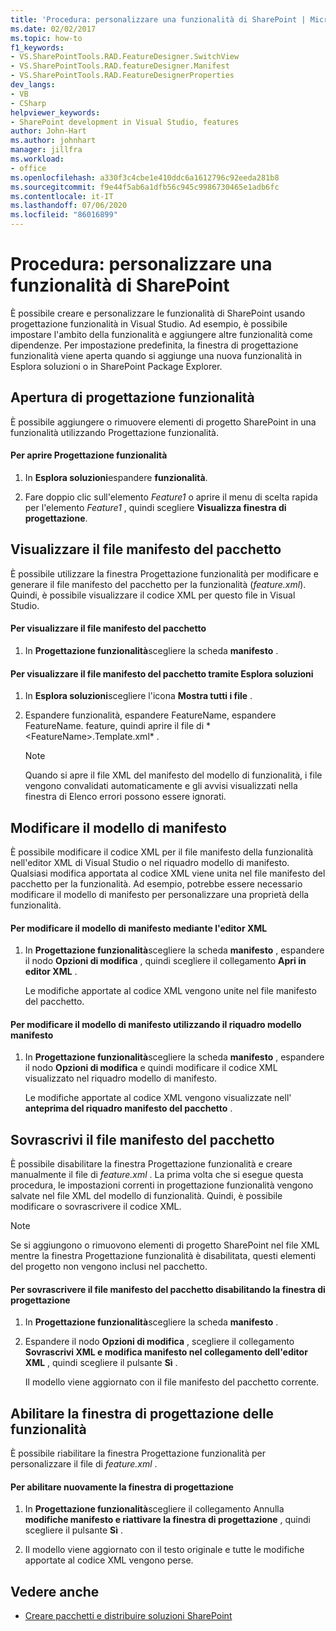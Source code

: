 ```yaml
---
title: 'Procedura: personalizzare una funzionalità di SharePoint | Microsoft Docs'
ms.date: 02/02/2017
ms.topic: how-to
f1_keywords:
- VS.SharePointTools.RAD.FeatureDesigner.SwitchView
- VS.SharePointTools.RAD.featureDesigner.Manifest
- VS.SharePointTools.RAD.FeatureDesignerProperties
dev_langs:
- VB
- CSharp
helpviewer_keywords:
- SharePoint development in Visual Studio, features
author: John-Hart
ms.author: johnhart
manager: jillfra
ms.workload:
- office
ms.openlocfilehash: a330f3c4cbe1e410ddc6a1612796c92eeda281b8
ms.sourcegitcommit: f9e44f5ab6a1dfb56c945c9986730465e1adb6fc
ms.contentlocale: it-IT
ms.lasthandoff: 07/06/2020
ms.locfileid: "86016899"
---
```

# <a name="how-to-customize-a-sharepoint-feature"></a>Procedura: personalizzare una funzionalità di SharePoint
  È possibile creare e personalizzare le funzionalità di SharePoint usando progettazione funzionalità in Visual Studio. Ad esempio, è possibile impostare l'ambito della funzionalità e aggiungere altre funzionalità come dipendenze. Per impostazione predefinita, la finestra di progettazione funzionalità viene aperta quando si aggiunge una nuova funzionalità in Esplora soluzioni o in SharePoint Package Explorer.

## <a name="opening-the-feature-designer"></a>Apertura di progettazione funzionalità
 È possibile aggiungere o rimuovere elementi di progetto SharePoint in una funzionalità utilizzando Progettazione funzionalità.

#### <a name="to-open-the-feature-designer"></a>Per aprire Progettazione funzionalità

1. In **Esplora soluzioni**espandere **funzionalità**.

2. Fare doppio clic sull'elemento *Feature1* o aprire il menu di scelta rapida per l'elemento *Feature1* , quindi scegliere **Visualizza finestra di progettazione**.

## <a name="view-the-packaged-manifest-file"></a>Visualizzare il file manifesto del pacchetto
 È possibile utilizzare la finestra Progettazione funzionalità per modificare e generare il file manifesto del pacchetto per la funzionalità (*feature.xml*). Quindi, è possibile visualizzare il codice XML per questo file in Visual Studio.

#### <a name="to-view-the-packaged-manifest-file"></a>Per visualizzare il file manifesto del pacchetto

1. In **Progettazione funzionalità**scegliere la scheda **manifesto** .

#### <a name="to-view-the-packaged-manifest-file-by-using-solution-explorer"></a>Per visualizzare il file manifesto del pacchetto tramite Esplora soluzioni

1. In **Esplora soluzioni**scegliere l'icona **Mostra tutti i file** .

2. Espandere funzionalità, espandere FeatureName, espandere FeatureName. feature, quindi aprire il file di * \<FeatureName>.Template.xml* .

    > [!NOTE]
    > Quando si apre il file XML del manifesto del modello di funzionalità, i file vengono convalidati automaticamente e gli avvisi visualizzati nella finestra di Elenco errori possono essere ignorati.

## <a name="change-the-manifest-template"></a>Modificare il modello di manifesto
 È possibile modificare il codice XML per il file manifesto della funzionalità nell'editor XML di Visual Studio o nel riquadro modello di manifesto. Qualsiasi modifica apportata al codice XML viene unita nel file manifesto del pacchetto per la funzionalità. Ad esempio, potrebbe essere necessario modificare il modello di manifesto per personalizzare una proprietà della funzionalità.

#### <a name="to-change-the-manifest-template-by-using-the-xml-editor"></a>Per modificare il modello di manifesto mediante l'editor XML

1. In **Progettazione funzionalità**scegliere la scheda **manifesto** , espandere il nodo **Opzioni di modifica** , quindi scegliere il collegamento **Apri in editor XML** .

     Le modifiche apportate al codice XML vengono unite nel file manifesto del pacchetto.

#### <a name="to-change-the-manifest-template-by-using-the-manifest-template-pane"></a>Per modificare il modello di manifesto utilizzando il riquadro modello manifesto

1. In **Progettazione funzionalità**scegliere la scheda **manifesto** , espandere il nodo **Opzioni di modifica** e quindi modificare il codice XML visualizzato nel riquadro modello di manifesto.

     Le modifiche apportate al codice XML vengono visualizzate nell' **anteprima del riquadro manifesto del pacchetto** .

## <a name="overwrite-the-packaged-manifest-file"></a>Sovrascrivi il file manifesto del pacchetto
 È possibile disabilitare la finestra Progettazione funzionalità e creare manualmente il file di *feature.xml* . La prima volta che si esegue questa procedura, le impostazioni correnti in progettazione funzionalità vengono salvate nel file XML del modello di funzionalità. Quindi, è possibile modificare o sovrascrivere il codice XML.

> [!NOTE]
> Se si aggiungono o rimuovono elementi di progetto SharePoint nel file XML mentre la finestra Progettazione funzionalità è disabilitata, questi elementi del progetto non vengono inclusi nel pacchetto.

#### <a name="to-overwrite-packaged-manifest-file-by-disabling-the-designer"></a>Per sovrascrivere il file manifesto del pacchetto disabilitando la finestra di progettazione

1. In **Progettazione funzionalità**scegliere la scheda **manifesto** .

2. Espandere il nodo **Opzioni di modifica** , scegliere il collegamento **Sovrascrivi XML e modifica manifesto nel collegamento dell'editor XML** , quindi scegliere il pulsante **Sì** .

     Il modello viene aggiornato con il file manifesto del pacchetto corrente.

## <a name="enable-the-feature-designer"></a>Abilitare la finestra di progettazione delle funzionalità
 È possibile riabilitare la finestra Progettazione funzionalità per personalizzare il file di *feature.xml* .

#### <a name="to-re-enable-the-designer"></a>Per abilitare nuovamente la finestra di progettazione

1. In **Progettazione funzionalità**scegliere il collegamento Annulla **modifiche manifesto e riattivare la finestra di progettazione** , quindi scegliere il pulsante **Sì** .

2. Il modello viene aggiornato con il testo originale e tutte le modifiche apportate al codice XML vengono perse.

## <a name="see-also"></a>Vedere anche
- [Creare pacchetti e distribuire soluzioni SharePoint](../sharepoint/packaging-and-deploying-sharepoint-solutions.md)
